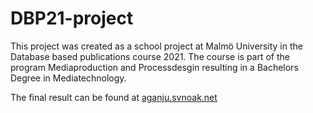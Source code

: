 # DBP21-project

This project was created as a school project at Malmö University in the Database based publications course 2021. 
The course is part of the program Mediaproduction and Processdesgin resulting in a Bachelors Degree in Mediatechnology.

The final result can be found at [aganju.svnoak.net](https://aganju.svnoak.net)
